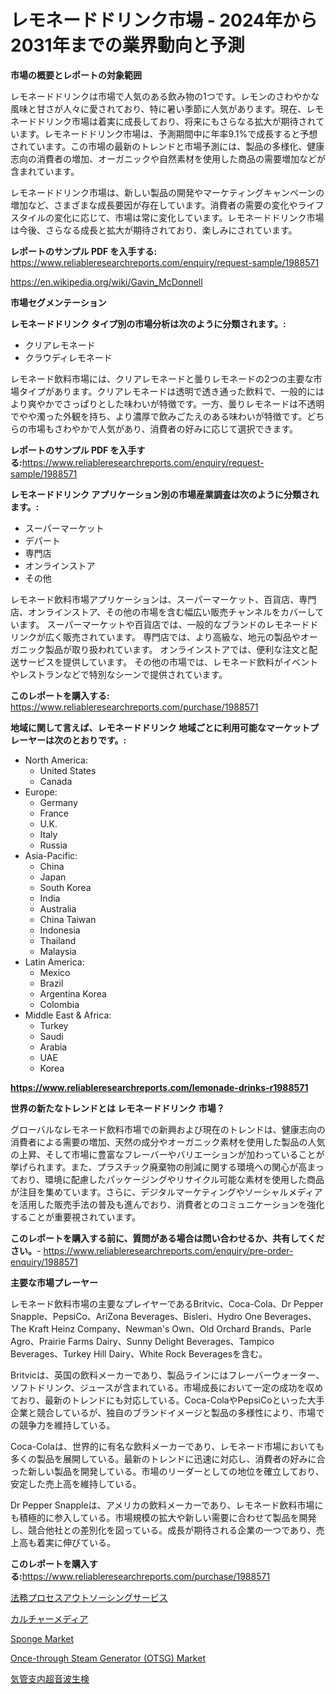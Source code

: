 <p><h1>レモネードドリンク市場 - 2024年から2031年までの業界動向と予測</h1></p><p><strong>市場の概要とレポートの対象範囲</strong></p>
<p><p>レモネードドリンクは市場で人気のある飲み物の1つです。レモンのさわやかな風味と甘さが人々に愛されており、特に暑い季節に人気があります。現在、レモネードドリンク市場は着実に成長しており、将来にもさらなる拡大が期待されています。レモネードドリンク市場は、予測期間中に年率9.1%で成長すると予想されています。この市場の最新のトレンドと市場予測には、製品の多様化、健康志向の消費者の増加、オーガニックや自然素材を使用した商品の需要増加などが含まれています。</p><p>レモネードドリンク市場は、新しい製品の開発やマーケティングキャンペーンの増加など、さまざまな成長要因が存在しています。消費者の需要の変化やライフスタイルの変化に応じて、市場は常に変化しています。レモネードドリンク市場は今後、さらなる成長と拡大が期待されており、楽しみにされています。</p></p>
<p><strong>レポートのサンプル PDF を入手する:</strong> <a href="https://www.reliableresearchreports.com/enquiry/request-sample/1988571">https://www.reliableresearchreports.com/enquiry/request-sample/1988571</a></p>
<p><a href="https://en.wikipedia.org/wiki/Gavin_McDonnell">https://en.wikipedia.org/wiki/Gavin_McDonnell</a></p>
<p><strong>市場セグメンテーション</strong></p>
<p><strong>レモネードドリンク タイプ別の市場分析は次のように分類されます。:</strong></p>
<p><ul><li>クリアレモネード</li><li>クラウディレモネード</li></ul></p>
<p><p>レモネード飲料市場には、クリアレモネードと曇りレモネードの2つの主要な市場タイプがあります。クリアレモネードは透明で透き通った飲料で、一般的にはより爽やかでさっぱりとした味わいが特徴です。一方、曇りレモネードは不透明でやや濁った外観を持ち、より濃厚で飲みごたえのある味わいが特徴です。どちらの市場もさわやかで人気があり、消費者の好みに応じて選択できます。</p></p>
<p><strong>レポートのサンプル PDF を入手する:</strong><a href="https://www.reliableresearchreports.com/enquiry/request-sample/1988571">https://www.reliableresearchreports.com/enquiry/request-sample/1988571</a></p>
<p><strong> レモネードドリンク アプリケーション別の市場産業調査は次のように分類されます。:</strong></p>
<p><ul><li>スーパーマーケット</li><li>デパート</li><li>専門店</li><li>オンラインストア</li><li>その他</li></ul></p>
<p><p>レモネード飲料市場アプリケーションは、スーパーマーケット、百貨店、専門店、オンラインストア、その他の市場を含む幅広い販売チャンネルをカバーしています。 スーパーマーケットや百貨店では、一般的なブランドのレモネードドリンクが広く販売されています。 専門店では、より高級な、地元の製品やオーガニック製品が取り扱われています。 オンラインストアでは、便利な注文と配送サービスを提供しています。 その他の市場では、レモネード飲料がイベントやレストランなどで特別なシーンで提供されています。</p></p>
<p><strong>このレポートを購入する:</strong> <a href="https://www.reliableresearchreports.com/purchase/1988571">https://www.reliableresearchreports.com/purchase/1988571</a></p>
<p><strong>地域に関して言えば、レモネードドリンク 地域ごとに利用可能なマーケットプレーヤーは次のとおりです。:</strong></p>
<p><ul>
    <li>
        North America:
        <ul>
            <li>United States</li>
            <li>Canada</li>
        </ul>
    </li>
    <li>
        Europe:
        <ul>
            <li>Germany</li>
            <li>France</li>
            <li>U.K.</li>
            <li>Italy</li>
            <li>Russia</li>
        </ul>
    </li>
    <li>
        Asia-Pacific:
        <ul>
            <li>China</li>
            <li>Japan</li>
            <li>South Korea</li>
            <li>India</li>
            <li>Australia</li>
            <li>China Taiwan</li>
            <li>Indonesia</li>
            <li>Thailand</li>
            <li>Malaysia</li>
        </ul>
    </li>
    <li>
        Latin America:
        <ul>
            <li>Mexico</li>
            <li>Brazil</li>
            <li>Argentina Korea</li>
            <li>Colombia</li>
        </ul>
    </li>
    <li>
        Middle East & Africa:
        <ul>
            <li>Turkey</li>
            <li>Saudi</li>
            <li>Arabia</li>
            <li>UAE</li>
            <li>Korea</li>
        </ul>
    </li>
    </ul></p>
<p><strong><a href="https://www.reliableresearchreports.com/lemonade-drinks-r1988571">https://www.reliableresearchreports.com/lemonade-drinks-r1988571</a></strong></p>
<p><strong>世界の新たなトレンドとは レモネードドリンク 市場？</strong></p>
<p><p>グローバルなレモネード飲料市場での新興および現在のトレンドは、健康志向の消費者による需要の増加、天然の成分やオーガニック素材を使用した製品の人気の上昇、そして市場に豊富なフレーバーやバリエーションが加わっていることが挙げられます。また、プラスチック廃棄物の削減に関する環境への関心が高まっており、環境に配慮したパッケージングやリサイクル可能な素材を使用した商品が注目を集めています。さらに、デジタルマーケティングやソーシャルメディアを活用した販売手法の普及も進んでおり、消費者とのコミュニケーションを強化することが重要視されています。</p></p>
<p><strong>このレポートを購入する前に、質問がある場合は問い合わせるか、共有してください。</strong>- <a href="https://www.reliableresearchreports.com/enquiry/pre-order-enquiry/1988571">https://www.reliableresearchreports.com/enquiry/pre-order-enquiry/1988571</a></p>
<p><strong>主要な市場プレーヤー</strong></p>
<p><p>レモネード飲料市場の主要なプレイヤーであるBritvic、Coca-Cola、Dr Pepper Snapple、PepsiCo、AriZona Beverages、Bisleri、Hydro One Beverages、The Kraft Heinz Company、Newman's Own、Old Orchard Brands、Parle Agro、Prairie Farms Dairy、Sunny Delight Beverages、Tampico Beverages、Turkey Hill Dairy、White Rock Beveragesを含む。</p><p>Britvicは、英国の飲料メーカーであり、製品ラインにはフレーバーウォーター、ソフトドリンク、ジュースが含まれている。市場成長において一定の成功を収めており、最新のトレンドにも対応している。Coca-ColaやPepsiCoといった大手企業と競合しているが、独自のブランドイメージと製品の多様性により、市場での競争力を維持している。</p><p>Coca-Colaは、世界的に有名な飲料メーカーであり、レモネード市場においても多くの製品を展開している。最新のトレンドに迅速に対応し、消費者の好みに合った新しい製品を開発している。市場のリーダーとしての地位を確立しており、安定した売上高を維持している。</p><p>Dr Pepper Snappleは、アメリカの飲料メーカーであり、レモネード飲料市場にも積極的に参入している。市場規模の拡大や新しい需要に合わせて製品を開発し、競合他社との差別化を図っている。成長が期待される企業の一つであり、売上高も着実に伸びている。</p></p>
<p><strong>このレポートを購入する:</strong><a href="https://www.reliableresearchreports.com/purchase/1988571">https://www.reliableresearchreports.com/purchase/1988571</a></p>
<p><p><a href="https://github.com/lababdou/Market-Research-Report-List-5/blob/main/112359651247.md">法務プロセスアウトソーシングサービス</a></p><p><a href="https://medium.com/@alyle7648/%E6%96%87%E5%8C%96%E3%83%A1%E3%83%87%E3%82%A3%E3%82%A2%E5%B8%82%E5%A0%B4-%E3%82%B0%E3%83%AD%E3%83%BC%E3%83%90%E3%83%AB%E3%81%8A%E3%82%88%E3%81%B3%E5%9C%B0%E5%9F%9F%E5%88%A5%E5%88%86%E6%9E%90-%E5%9C%B0%E5%9F%9F-%E5%9B%BD%E3%83%AC%E3%83%99%E3%83%AB%E5%88%86%E6%9E%90-%E7%AB%B6%E4%BA%89%E7%92%B0%E5%A2%83%E3%82%92%E4%B8%AD%E5%BF%83%E3%81%AB-ba8a182d112d">カルチャーメディア</a></p><p><a href="https://medium.com/@vallieemard78/sponge-market-growth-outlook-from-2024-to-2031-and-it-is-projecting-at-12-6-591e619e280d">Sponge Market</a></p><p><a href="https://issuu.com/reportprime-2/docs/once-through-steam-generator-otsg-market-size-2030">Once-through Steam Generator (OTSG) Market</a></p><p><a href="https://medium.com/@verniebarton2023/%E5%86%85%E8%A6%96%E9%8F%A1%E8%B6%85%E9%9F%B3%E6%B3%A2%E7%94%9F%E6%A4%9C%E5%B8%82%E5%A0%B4%E3%81%AB%E9%96%A2%E3%81%99%E3%82%8B%E6%B4%9E%E5%AF%9F-%E5%B8%82%E5%A0%B4%E3%83%97%E3%83%AC%E3%83%BC%E3%83%A4%E3%83%BC-%E5%B8%82%E5%A0%B4%E8%A6%8F%E6%A8%A1-%E5%9C%B0%E7%90%86%E7%9A%84%E5%9C%B0%E5%9F%9F-%E3%81%8A%E3%82%88%E3%81%B3%E4%BA%88%E6%B8%AC-2024%E5%B9%B4-2031%E5%B9%B4-b9cbbf1fe939">気管支内超音波生検</a></p></p>